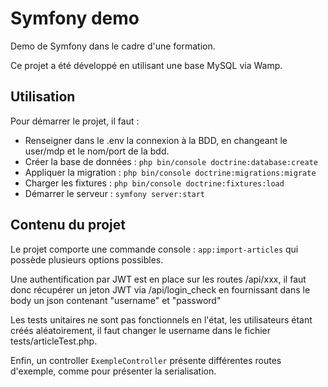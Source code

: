 # Symfony demo

Demo de Symfony dans le cadre d'une formation.

Ce projet a été développé en utilisant une base MySQL via Wamp.

## Utilisation

Pour démarrer le projet, il faut :

- Renseigner dans le .env la connexion à la BDD, en changeant le user/mdp et le nom/port de la bdd.
- Créer la base de données : `php bin/console doctrine:database:create`
- Appliquer la migration : `php bin/console doctrine:migrations:migrate`
- Charger les fixtures : `php bin/console doctrine:fixtures:load`
- Démarrer le serveur : `symfony server:start`

## Contenu du projet

Le projet comporte une commande console : `app:import-articles` qui possède plusieurs options possibles.

Une authentification par JWT est en place sur les routes /api/xxx, il faut donc récupérer un jeton JWT via /api/login_check en fournissant dans le body un json contenant "username" et "password"

Les tests unitaires ne sont pas fonctionnels en l'état, les utilisateurs étant créés aléatoirement, il faut changer le username dans le fichier tests/articleTest.php.

Enfin, un controller `ExempleController` présente différentes routes d'exemple, comme pour présenter la serialisation.
